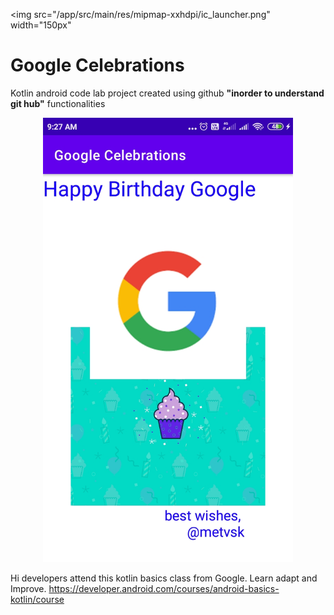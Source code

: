 <span><img src="/app/src/main/res/mipmap-xxhdpi/ic_launcher.png" width="150px"</img></span>
# Google Celebrations

Kotlin android code lab project created using github **"inorder to understand git hub"** functionalities



<div align="center">
    <img src="/screenshots/shot1.jpg" width="400px"</img>
</div>


Hi developers attend this kotlin basics class from Google.
Learn adapt and Improve.
https://developer.android.com/courses/android-basics-kotlin/course
